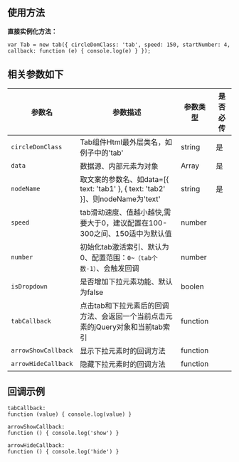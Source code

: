 ﻿## 使用方法
**直接实例化方法：**

```
var Tab = new tab({ circleDomClass: 'tab', speed: 150, startNumber: 4, callback: function (e) { console.log(e) } });
```

## 相关参数如下

参数名 | 参数描述 | 参数类型 | 是否必传
---|---|---|---
`circleDomClass` | Tab组件Html最外层类名，如例子中的'tab' | string | 是
`data` | 数据源、内部元素为对象 | Array | 是
`nodeName` |  取文案的参数名、如data=[{ text: 'tab1' }, { text: 'tab2' }]、则nodeName为'text' | string | 是
`speed` | tab滑动速度、值越小越快,需要大于0，建议配置在100-300之间、150适中为默认值 | number | 
`number` | 初始化tab激活索引、默认为0、配置范围：`0~（tab个数-1）`、会触发回调 | number | 
`isDropdown` | 是否增加下拉元素功能、默认为false | boolen | 
`tabCallback` | 点击tab和下拉元素后的回调方法、会返回一个当前点击元素的jQuery对象和当前tab索引 | function | 
`arrowShowCallback` | 显示下拉元素时的回调方法 | function | 
`arrowHideCallback` | 隐藏下拉元素时的回调方法 | function | 

## 回调示例
```
tabCallback:
function (value) { console.log(value) }
```
```
arrowShowCallback:
function () { console.log('show') }
```
```
arrowHideCallback:
function () { console.log('hide') }
```
